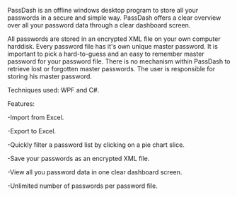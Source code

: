 PassDash is an offline windows desktop program to store all your passwords in a secure and simple way. PassDash offers a clear 
overview over all your password data through a clear dashboard screen.

All passwords are stored in an encrypted XML file on your own computer harddisk.
Every password file has it's own unique master password. It is important to pick a hard-to-guess and an 
easy to remember master password for your password file. There is no mechanism within PassDash to retrieve lost 
or forgotten master passwords. The user is responsible for storing his master password.

Techniques used: WPF and C#.

Features:

-Import from Excel.

-Export to Excel.

-Quickly filter a password list by clicking on a pie chart slice.

-Save your passwords as an encrypted XML file.

-View all you password data in one clear dashboard screen.

-Unlimited number of passwords per password file.
